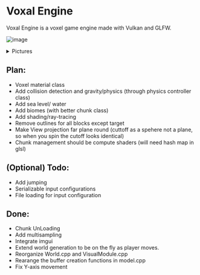 # Voxal Engine
Voxal Engine is a voxel game engine made with Vulkan and GLFW.

![image](https://github.com/Git-RoySun/Engine2/assets/25252952/d10aad84-218e-48dd-81e3-1516461b7aeb)


<details>
<summary>Pictures</summary>
  
![gallery](https://github.com/Git-RoySun/VoxalEngine/assets/25252952/214c9555-fb11-496a-82ed-9dd6e674eb99)
</details>

## Plan:
- Voxel material class
- Add collision detection and gravity/physics (through physics controller class)
- Add sea level/ water
- Add biomes (with better chunk class)
- Add shading/ray-tracing
- Remove outlines for all blocks except target
- Make View projection far plane round (cuttoff as a spehere not a plane, so when you spin the cutoff looks identical)
- Chunk management should be compute shaders (will need hash map in glsl)

## (Optional) Todo:
- Add jumping
- Serializable input configurations
- File loading for input configuration

## Done:
- Chunk UnLoading
- Add multisampling
- Integrate imgui
- Extend world generation to be on the fly as player moves.
- Reorganize World.cpp and VisualModule.cpp
- Rearange the buffer creation functions in model.cpp
- Fix Y-axis movement
